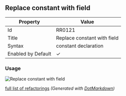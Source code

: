 ## Replace constant with field

| Property           | Value                       |
| ------------------ | --------------------------- |
| Id                 | RR0121                      |
| Title              | Replace constant with field |
| Syntax             | constant declaration        |
| Enabled by Default | &#x2713;                    |

### Usage

![Replace constant with field](../../images/refactorings/ReplaceConstantWithField.png)

[full list of refactorings](Refactorings.md)
*\(Generated with [DotMarkdown](http://github.com/JosefPihrt/DotMarkdown)\)*